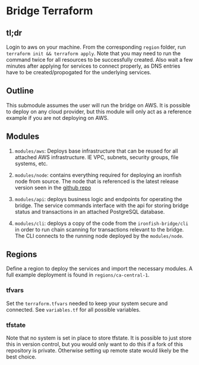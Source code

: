 # Bridge Terraform

## tl;dr

Login to aws on your machine. From the corresponding `region` folder, run `terraform init && terraform apply`. Note that you may need to run the command twice for all resources to be successfully created. Also wait a few minutes after applying for services to connect properly, as DNS entries have to be created/propogated for the underlying services.

## Outline

This submodule assumes the user will run the bridge on AWS. It is possible to deploy on any cloud provider, but this module will only act as a reference example if you are not deploying on AWS.

## Modules

1. `modules/aws`: Deploys base infrastructure that can be reused for all attached AWS infrastructure. IE VPC, subnets, security groups, file systems, etc.

1. `modules/node`: contains everything required for deploying an ironfish node from source. The node that is referenced is the latest release version seen in the [github repo](https://github.com/iron-fish/ironfish/releases)

1. `modules/api`: deploys business logic and endpoints for operating the bridge. The service commands interface with the api for storing bridge status and transactions in an attached PostgreSQL database.

1. `modules/cli`: deploys a copy of the code from the `ironfish-bridge/cli` in order to run chain scanning for transactions relevant to the bridge. The CLI connects to the running node deployed by the `modules/node`.

## Regions

Define a region to deploy the services and import the necessary modules. A full example deployment is found in `regions/ca-central-1`.

### tfvars

Set the `terraform.tfvars` needed to keep your system secure and connected. See `variables.tf` for all possible variables.

### tfstate

Note that no system is set in place to store tfstate. It is possible to just store this in version control, but you would only want to do this if a fork of this repository is private. Otherwise setting up remote state would likely be the best choice.
